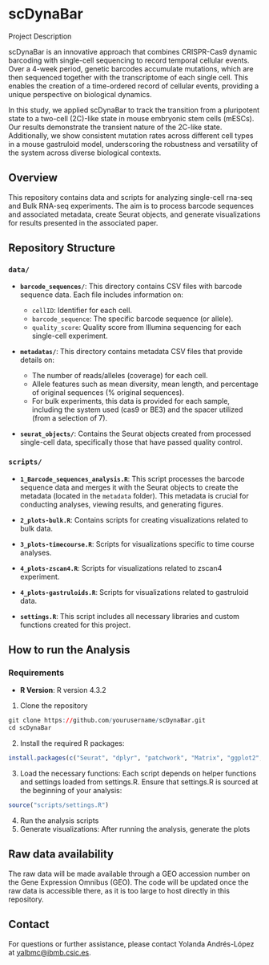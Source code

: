 # scDynaBar

Project Description

scDynaBar is an innovative approach that combines CRISPR-Cas9 dynamic barcoding with single-cell sequencing to record temporal cellular events. Over a 4-week period, genetic barcodes accumulate mutations, which are then sequenced together with the transcriptome of each single cell. This enables the creation of a time-ordered record of cellular events, providing a unique perspective on biological dynamics.

In this study, we applied scDynaBar to track the transition from a pluripotent state to a two-cell (2C)-like state in mouse embryonic stem cells (mESCs). Our results demonstrate the transient nature of the 2C-like state. Additionally, we show consistent mutation rates across different cell types in a mouse gastruloid model, underscoring the robustness and versatility of the system across diverse biological contexts.

## Overview

This repository contains data and scripts for analyzing single-cell rna-seq and Bulk RNA-seq experiments. The aim is to process barcode sequences and associated metadata, create Seurat objects, and generate visualizations for results presented in the associated paper.

## Repository Structure

### `data/`

- **`barcode_sequences/`**: This directory contains CSV files with barcode sequence data. Each file includes information on:
  - `cellID`: Identifier for each cell.
  - `barcode_sequence`: The specific barcode sequence (or allele).
  - `quality_score`: Quality score from Illumina sequencing for each single-cell experiment.

- **`metadatas/`**: This directory contains metadata CSV files that provide details on:
  - The number of reads/alleles (coverage) for each cell.
  - Allele features such as mean diversity, mean length, and percentage of original sequences (% original sequences).
  - For bulk experiments, this data is provided for each sample, including the system used (cas9 or BE3) and the spacer utilized (from a selection of 7).

- **`seurat_objects/`**: Contains the Seurat objects created from processed single-cell data, specifically those that have passed quality control.

### `scripts/`

- **`1_Barcode_sequences_analysis.R`**: This script processes the barcode sequence data and merges it with the Seurat objects to create the metadata (located in the `metadata` folder). This metadata is crucial for conducting analyses, viewing results, and generating figures.

- **`2_plots-bulk.R`**: Contains scripts for creating visualizations related to bulk data.

- **`3_plots-timecourse.R`**: Scripts for visualizations specific to time course analyses.

- **`4_plots-zscan4.R`**: Scripts for visualizations related to zscan4 experiment.
  
-  **`4_plots-gastruloids.R`**: Scripts for visualizations related to gastruloid data.

- **`settings.R`**: This script includes all necessary libraries and custom functions created for this project.


## How to run the Analysis
### Requirements

- **R Version**: R version 4.3.2
  
1. Clone the repository

```r
git clone https://github.com/yourusername/scDynaBar.git
cd scDynaBar
```
2. Install the required R packages:

```r
install.packages(c("Seurat", "dplyr", "patchwork", "Matrix", "ggplot2", "umap", "Rtsne", "gridExtra", "RColorBrewer", "stringr", "Biostrings", "readxl", "openxlsx", "data.table", "SeuratObject", "psychTools", "ComplexHeatmap", "circlize"))
```
3. Load the necessary functions: Each script depends on helper functions and settings loaded from settings.R. Ensure that settings.R is sourced at the beginning of your analysis:
```r
source("scripts/settings.R")
```
4. Run the analysis scripts
5. Generate visualizations: After running the analysis, generate the plots

## Raw data availability
The raw data will be made available through a GEO accession number on the Gene Expression Omnibus (GEO). The code will be updated once the raw data is accessible there, as it is too large to host directly in this repository.

## Contact
For questions or further assistance, please contact Yolanda Andrés-López at yalbmc@ibmb.csic.es.
